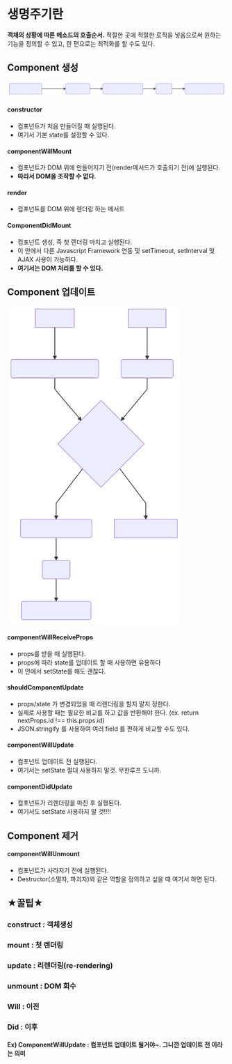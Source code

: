 # 생명주기란
**객체의 상황에 따른 메소드의 호출순서.** 적절한 곳에 적절한 로직을 넣음으로써 원하는 기능을 정의할 수 있고, 한 편으로는 최적화를 할 수도 있다.

## Component 생성
<img src='./svg/컴포넌트 생성.svg'>

#### constructor
- 컴포넌트가 처음 만들어질 때 실행된다.
- 여기서 기본 state를 설정할 수 있다.

#### componentWillMount
- 컴포넌트가 DOM 위에 만들어지기 전(render메서드가 호출되기 전)에 실행된다.
- **따라서 DOM을 조작할 수 없다.**

#### render
- 컴포넌트를 DOM 위에 렌더링 하는 메서드

#### ComponentDidMount
- 컴포넌트 생성, 즉 첫 렌더링 마치고 실행된다.
- 이 안에서 다른 Javascript Framework 연동 및 setTimeout, setInterval 및 AJAX 사용이 가능하다.
- **여기서는 DOM 처리를 할 수 있다.**


## Component 업데이트
<img src='./svg/컴포넌트 업데이트.svg' width='400px'>

#### componentWillReceiveProps
- props를 받을 때 실행된다.
- props에 따라 state를 업데이트 할 때 사용하면 유용하다
- 이 안에서 setState를 해도 괜찮다.

#### shouldComponentUpdate
- props/state 가 변경되었을 때 리렌더링을 할지 말지 정한다.
- 실제로 사용할 때는 필요한 비교를 하고 값을 반환해야 한다. (ex. return nextProps.id !==  this.props.id)
- JSON.stringify 를 사용하여 여러 field 를 편하게 비교할 수도 있다.

#### componentWillUpdate
- 컴포넌트 업데이트 전 실행된다.
- 여기서는 setState 절대 사용하지 말것. 무한루프 도니까.

#### componentDidUpdate
- 컴포넌트가 리렌더링을 마친 후 실행된다.
- 여기서도 setState 사용하지 말 것!!!!


## Component 제거
#### componentWillUnmount
- 컴포넌트가 사라지기 전에 실행된다.
- Destructor(소멸자, 파괴자)와 같은 역할을 정의하고 싶을 때 여기서 하면 된다.

## ★꿀팁★
### construct : 객체생성
### mount : 첫 렌더링
### update : 리렌더링(re-rendering)
### unmount : DOM 회수
### Will : 이전
### Did : 이후

#### Ex) ComponentWillUpdate : 컴포넌트 업데이트 될거야~. 그니깐 업데이트 전 이라는 의미
